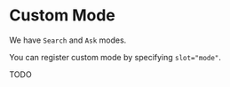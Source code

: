 # Custom Mode

We have `Search` and `Ask` modes.

You can register custom mode by specifying `slot="mode"`.

TODO
